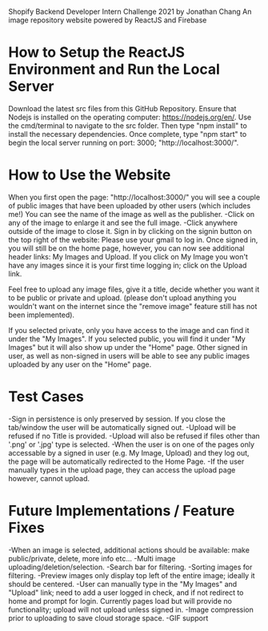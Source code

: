 Shopify Backend Developer Intern Challenge 2021 by Jonathan Chang
An image repository website powered by ReactJS and Firebase

# How to Setup the ReactJS Environment and Run the Local Server #
Download the latest src files from this GitHub Repository.
Ensure that Nodejs is installed on the operating computer: https://nodejs.org/en/.
Use the cmd/terminal to navigate to the src folder.
Then type "npm install" to install the necessary dependencies.
Once complete, type "npm start" to begin the local server running on port: 3000; "http://localhost:3000/".
   
# How to Use the Website #
When you first open the page: "http://localhost:3000/" you will see a couple of public images that have been uploaded by other users (which includes me!)
You can see the name of the image as well as the publisher.
-Click on any of the image to enlarge it and see the full image.
-Click anywhere outside of the image to close it.
Sign in by clicking on the signin button on the top right of the website: Please use your gmail to log in.
Once signed in, you will still be on the home page, however, you can now see additional header links: My Images and Upload.
If you click on My Image you won't have any images since it is your first time logging in; click on the Upload link.

Feel free to upload any image files, give it a title, decide whether you want it to be public or private and upload. (please don't upload anything you wouldn't want on the internet since the "remove image" feature still has not been implemented).

If you selected private, only you have access to the image and can find it under the "My Images".
If you selected public, you will find it under "My Images" but it will also show up under the "Home" page.
Other signed in user, as well as non-signed in users will be able to see any public images uploaded by any user on the "Home" page.

# Test Cases #
-Sign in persistence is only preserved by session. If you close the tab/window the user will be automatically signed out.
-Upload will be refused if no Title is provided.
-Upload will also be refused if files other than '.png' or '.jpg' type is selected.
-When the user is on one of the pages only accessable by a signed in user (e.g. My Image, Upload) and they log out, the page will be automatically redirected to the Home Page.
-If the user manually types in the upload page, they can access the upload page however, cannot upload.

# Future Implementations / Feature Fixes #
-When an image is selected, additional actions should be available: make public/private, delete, more info etc...
-Multi image uploading/deletion/selection.
-Search bar for filtering.
-Sorting images for filtering.
-Preview images only display top left of the entire image; ideally it should be centered.
-User can manually type in the "My Images" and "Upload" link; need to add a user logged in check, and if not redirect to home and prompt for login. Currently pages load but will provide no functionality; upload will not upload unless signed in.
-Image compression prior to uploading to save cloud storage space.
-GIF support

